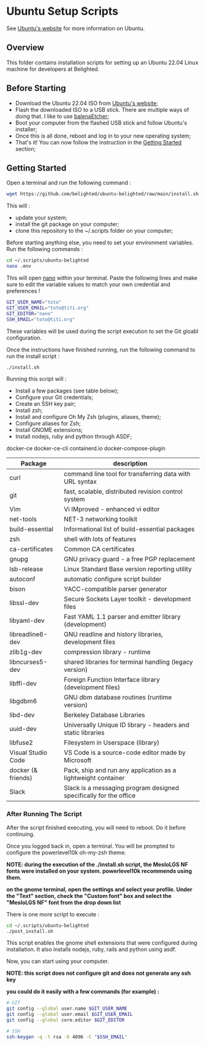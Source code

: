# Ubuntu Setup Scripts

See [Ubuntu's website](https://ubuntu.com/) for more information on Ubuntu.

## Overview

This folder contains installation scripts for setting up an Ubuntu 22.04 Linux machine for developers at Belighted.

## Before Starting

* Download the Ubuntu 22.04 ISO from [Ubuntu's website](https://ubuntu.com/download/desktop/thank-you?version=22.04.1&architecture=amd64);
* Flash the downloaded ISO to a USB stick. There are multiple ways of doing that. I like to use [balenaEtcher](https://www.balena.io/etcher/);
* Boot your computer from the flashed USB stick and follow Ubuntu's installer;
* Once this is all done, reboot and log in to your new operating system;
* That's it! You can now follow the instruction in the [Getting Started](#Getting-Started) section;

## Getting Started

Open a terminal and run the following command :

```bash
wget https://github.com/belighted/ubuntu-belighted/raw/main/install.sh -O /home/$(whoami)/Downloads/install.sh && chmod +x /home/$(whoami)/Downloads/install.sh && bash /home/$(whoami)/Downloads/install.sh
```

This will :
* update your system;
* install the git package on your computer;
* clone this repository to the ~/.scripts folder on your computer;

Before starting anything else, you need to set your environment variables. Run the following commands :

```bash
cd ~/.scripts/ubuntu-belighted
nano .env
```

This will open [nano](https://www.nano-editor.org/) within your terminal. Paste the following lines and make sure to edit the variable values to match your own credential and preferences !

```bash
GIT_USER_NAME="toto"
GIT_USER_EMAIL="toto@titi.org"
GIT_EDITOR="nano"
SSH_EMAIL="toto@titi.org"
```

These variables will be used during the script execution to set the Git gloabl configuration.

Once the instructions have finished running, run the following command to run the install script :

```bash
./install.sh
```

Running this script will :

* Install a few packages (see table below);
* Configure your Git credentials;
* Create an SSH key pair;
* Install zsh;
* Install and configure Oh My Zsh (plugins, aliases, theme);
* Configure aliases for Zsh;
* Install GNOME extensions;
* Install nodejs, ruby and python through ASDF;

docker-ce docker-ce-cli containerd.io docker-compose-plugin

|   Package     |   description     |
|   -------     |   -----------     |
|   curl        |   command line tool for transferring data with URL syntax      |
|   git         |   fast, scalable, distributed revision control system      |
|   Vim         |   Vi IMproved - enhanced vi editor     |
|   net-tools   |   NET-3 networking toolkit     |
|   build-essential |   Informational list of build-essential packages  |
|   zsh         |   shell with lots of features |
|   ca-certificates |   	Common CA certificates  |
|   gnupg       |   GNU privacy guard - a free PGP replacement      |
|   lsb-release |   Linux Standard Base version reporting utility      |
|   autoconf    |   automatic configure script builder      |
|   bison       |   YACC-compatible parser generator      |
|   libssl-dev  |   Secure Sockets Layer toolkit - development files     |
|   libyaml-dev |   Fast YAML 1.1 parser and emitter library (development)       |
|   libreadline6-dev    |    GNU readline and history libraries, development files    |
|   zlib1g-dev  |	compression library - runtime     |
|   libncurses5-dev |    shared libraries for terminal handling (legacy version)    |
|   libffi-dev  |   Foreign Function Interface library (development files)     |
|   libgdbm6    |   GNU dbm database routines (runtime version)      |
|   libd-dev    |   Berkeley Database Libraries     |
|   uuid-dev    |   Universally Unique ID library - headers and static libraries      |
|   libfuse2    |   Filesystem in Userspace (library)     |
|   Visual Studio Code  |   VS Code is a source-code editor made by Microsoft   |
|   docker (& friends)  |   Pack, ship and run any application as a lightweight container   |
|   Slack       |   Slack is a messaging program designed specifically for the office   |


### After Running The Script

After the script finished executing, you will need to reboot. Do it before continuing.

Once you logged back in, open a terminal. You will be prompted to configure the powerlevel10k oh-my-zsh theme.

**NOTE: during the execution of the ./install.sh script, the MesloLGS NF fonts were installed on your system. powerlevel10k recommends using them.**

**on the gnome terminal, open the settings and select your profile. Under the "Text" section, check the "Custom font" box and select the "MesloLGS NF" font from the drop down list**

There is one more script to execute :

```bash
cd ~/.scripts/ubuntu-belighted
./post_install.sh
```

This script enables the gnome shell extensions that were configured during installation. It also installs nodejs, ruby, rails and python using asdf.

Now, you can start using your computer.

**NOTE: this script does not configure git and does not generate any ssh key**

**you could do it easily with a few commands (for example) :**

```bash
# GIT
git config --global user.name $GIT_USER_NAME
git config --global user.email $GIT_USER_EMAIL
git config --global core.editor $GIT_EDITOR

# SSH
ssh-keygen -q -t rsa -b 4096 -C "$SSH_EMAIL"
```

